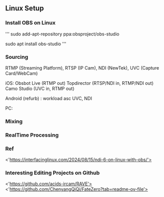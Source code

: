 ## Linux Setup

### Install OBS on Linux

'''
sudo add-apt-repository ppa:obsproject/obs-studio

sudo apt install obs-studio
'''

### Sourcing
RTMP (Streaming Platform), RTSP (IP Cam), NDI (NewTek), UVC (Capture Card/WebCam)

iOS:
Obsbot Live (RTMP out)
Topdirector (RTSP/NDI in, RTMP/NDI out)
Camo Studio (UVC in, RTMP out)

Android (refurb) :
workload asc
UVC, NDI

PC:


### Mixing

### RealTime Processing

### Ref

<'https://interfacinglinux.com/2024/08/15/ndi-6-on-linux-with-obs/'>

### Interesting Editing Projects on Github
<'https://github.com/acids-ircam/RAVE'>
<'https://github.com/ChenyangQiQi/FateZero?tab=readme-ov-file'>
